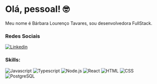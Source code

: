 # Olá, pessoal!  :nerd_face:

Meu nome é Bárbara Lourenço Tavares, sou desenvolvedora FullStack.

### Redes Sociais
[![Linkedin](https://img.shields.io/badge/barbara%20lourenco%20tavares-0077B5?style=for-the-badge&logo=linkedin&logoColor=white)](https://www.linkedin.com/in/barbara-dev/)

### Skills:
![Javascript](https://img.shields.io/badge/Javascript-282C34?style=flat&logo=javascript)
![Typescript](https://img.shields.io/badge/Typescript-282C34?logo=typescript)
![Node.js](https://img.shields.io/badge/Node.js-282C34?logo=node.js)
![React](https://img.shields.io/badge/React-282C34?logo=react)
![HTML](https://img.shields.io/badge/HTML-282C34?logo=html5)
![CSS](https://img.shields.io/badge/CSS-282C34?logo=css3&logoColor=1572B6)
![PostgreSQL](https://img.shields.io/badge/PostgreSQL-282C34?&logo=postgresql&logoColor=white)

